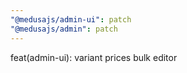 ```yaml
---
"@medusajs/admin-ui": patch
"@medusajs/admin": patch
---
```


feat(admin-ui): variant prices bulk editor
